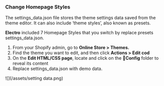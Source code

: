 ### Change Homepage Styles

The settings\_data.json file stores the theme settings data saved from the theme editor. It can also include ‘theme styles’, also known as presets.

**Electro** included 7 Homepage Styles that you switch by replace presets settings\_data.json.

1. From your Shopify admin, go to **Online Store &gt; Themes.**
2. Find the theme you want to edit, and then click **Actions &gt; Edit cod**
3. On the **Edit HTML/CSS page**, locate and click on the **Config** folder to reveal its content
4. Replace settings\_data.json with demo data. 

![](/assets/setting data.png)







